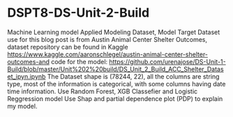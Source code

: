 # DSPT8-DS-Unit-2-Build
Machine Learning model Applied Modeling
Dataset, Model Target
Dataset use for this blog post is from Austin Animal Center Shelter Outcomes, dataset repository can be found in Kaggle https://www.kaggle.com/aaronschlegel/austin-animal-center-shelter-outcomes-and
code for the model: https://github.com/urenajose/DS-Unit-1-Build/blob/master/Unit%202%20build/DS_Unit_2_Build_ACC_Shelter_Dataset_ipyn.ipynb
The Dataset shape is (78244, 22), all the columns are string type, most of the information is categorical, with some columns having date time information.
Use Random Forest, XGB Classefier and Logistic Reggression model
Use Shap and partial dependence plot (PDP) to explain my model.
